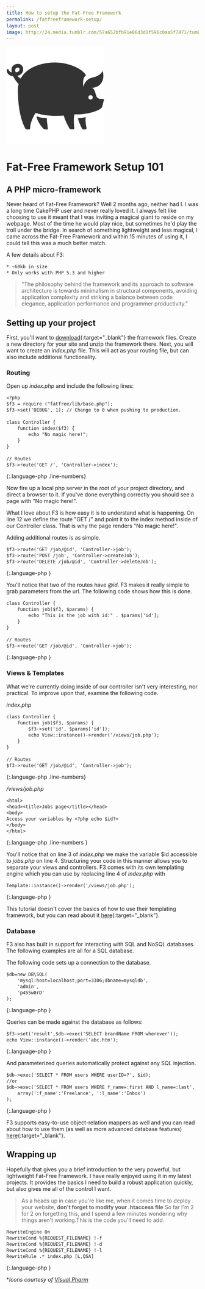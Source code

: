 ```yaml
---
title: How to setup the Fat-Free Framework
permalink: /fatfreeframework-setup/ 
layout: post
image: http://24.media.tumblr.com/57a652bfb91e06d3d1f596c0aa5f7871/tumblr_n2k120WsWM1st5lhmo1_1280.jpg
---
```

<img src="/images/posts/pig.png" class="rounded"> 

# Fat-Free Framework Setup 101
<h2 class="subtitle">A PHP micro-framework</h2>

Never heard of Fat-Free Framework? Well 2 months ago, neither had I. I was a long time CakePHP user and never really loved it. I always felt like choosing to use it meant that I was inviting a magical giant to reside on my webpage. Most of the time he would play nice, but sometimes he'd play the troll under the bridge. In search of something lightweight and less magical, I came across the Fat-Free Framework and within 15 minutes of using it, I could tell this was a much better match.

A few details about F3:

    * ~60kb in size
    * Only works with PHP 5.3 and higher

> "The philosophy behind the framework and its approach to software architecture is towards minimalism in structural components, avoiding application complexity and striking a balance between code elegance, application performance and programmer productivity."

## Setting up your project

First, you'll want to [download](https://github.com/bcosca/fatfree/archive/master.zip){:target="_blank"} the framework files. Create a new directory for your site and unzip the framework there. Next, you will want to create an *index.php* file. This will act as your routing file, but can also include additional functionality.

### Routing

Open up *index.php* and include the following lines:

    <?php
    $f3 = require ("fatfree/lib/base.php"); 
    $f3->set('DEBUG', 1); // Change to 0 when pushing to production.
    
    class Controller {
        function index($f3) {
            echo "No magic here!";
        }
    }
    
    // Routes
    $f3->route('GET /', 'Controller->index');
{:.language-php .line-numbers}

Now fire up a local php server in the root of your project directory, and direct a browser to it. If you've done everything correctly you should see a page with "No magic here!".

What I love about F3 is how easy it is to understand what is happening. On line 12 we define the route "GET /" and point it to the index method inside of our Controller class. That is why the page renders "No magic here!".

Adding additional routes is as simple.

    $f3->route('GET /job/@id', 'Controller->job');
    $f3->route('POST /job', 'Controller->createJob');
    $f3->route('DELETE /job/@id', 'Controller->deleteJob');
{:.language-php }

You'll notice that two of the routes have *@id*. F3 makes it really simple to grab parameters from the url. The following code shows how this is done. 

    class Controller {
        function job($f3, $params) {
            echo "This is the job with id:" . $params['id'];
        }
    }
    
    // Routes
    $f3->route('GET /job/@id', 'Controller->job');
{:.language-php }

### Views & Templates

What we're currently doing inside of our controller isn't very interesting, nor practical. To improve upon that, examine the following code.

*index.php*

    class Controller {
        function job($f3, $params) {
            $f3->set('id', $params['id']);
            echo View::instance()->render('/views/job.php');
        }
    }
    
    // Routes
    $f3->route('GET /job/@id', 'Controller->job');
{:.language-php .line-numbers}

*/views/job.php*

    <html>
    <head><title>Jobs page</title></head>
    <body>
    Access your variables by <?php echo $id?>
    </body>
    </html>
{:.language-php .line-numbers }

You'll notice that on line 3 of *index.php* we make the variable $id accessible to *jobs.php* on line 4. Structuring your code in this manner allows you to separate your views and controllers. F3 comes with its own templating engine which you can use by replacing line 4 of *index.php* with

    Template::instance()->render('/views/job.php');
{:.language-php }

This tutorial doesn't cover the basics of how to use their templating framework, but you can read about it [here](http://fatfreeframework.com/views-and-templates){:target="_blank"}.

### Database

F3 also has built in support for interacting with SQL and NoSQL databases. The following examples are all for a SQL database.

The following code sets up a connection to the database.

    $db=new DB\SQL(
        'mysql:host=localhost;port=3306;dbname=mysqldb',
        'admin',
        'p455w0rD'
    );
{:.language-php }

Queries can be made against the database as follows:

    $f3->set('result',$db->exec('SELECT brandName FROM wherever'));
    echo View::instance()->render('abc.htm');
{:.language-php }

And parameterized queries automatically protect against any SQL injection.

    $db->exec('SELECT * FROM users WHERE userID=?', $id);
    //or
    $db->exec('SELECT * FROM users WHERE f_name=:first AND l_name=:last',
        array(':f_name':'Freelance', ':l_name':'Inbox')
    );
{:.language-php }

F3 supports easy-to-use object-relation mappers as well and you can read about how to use them (as well as more advanced database features) [here](http://fatfreeframework.com/databases){:target="_blank"}.

## Wrapping up

Hopefully that gives you a brief introduction to the very powerful, but lightweight Fat-Free Framework. I have really enjoyed using it in my latest projects. It provides the basics I need to build a robust application quickly, but also gives me all of the control I want. 

>As a heads up in case you're like me, when it comes time to deploy your website, **don't forget to modify your .htaccess file** So far I'm 2 for 2 on forgetting this, and I spend a few minutes wondering why things aren't working.This is the code you'll need to add.
>
    RewriteEngine On
    RewriteCond %{REQUEST_FILENAME} !-f
    RewriteCond %{REQUEST_FILENAME} !-d
    RewriteCond %{REQUEST_FILENAME} !-l
    RewriteRule .* index.php [L,QSA]
{:.language-php }


**Icons courtesy of <a href="http://icons8.com/" target="_blank">Visual Pharm</a>*